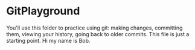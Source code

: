 # GitPlayground

You'll use this folder to practice using git: making changes, committing them, viewing your history, going back to older commits. This file is just a starting point.
Hi my name is Bob. 




